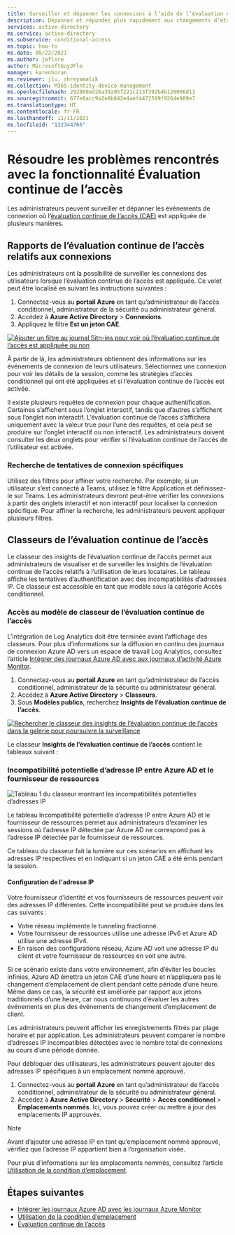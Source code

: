 ```yaml
---
title: Surveiller et dépanner les connexions à l’aide de l’évaluation continue de l’accès dans Azure AD
description: Dépannez et répondez plus rapidement aux changements d’état des utilisateurs grâce à l’évaluation continue de l’accès dans Azure AD.
services: active-directory
ms.service: active-directory
ms.subservice: conditional-access
ms.topic: how-to
ms.date: 09/22/2021
ms.author: joflore
author: MicrosoftGuyJFlo
manager: karenhoran
ms.reviewer: jlu, shreyamalik
ms.collection: M365-identity-device-management
ms.openlocfilehash: 292860ed26a39205f221c213f392b4b120006d13
ms.sourcegitcommit: 677e8acc9a2e8b842e4aef4472599f9264e989e7
ms.translationtype: HT
ms.contentlocale: fr-FR
ms.lasthandoff: 11/11/2021
ms.locfileid: "132344766"
---
```

# <a name="monitor-and-troubleshoot-continuous-access-evaluation"></a>Résoudre les problèmes rencontrés avec la fonctionnalité Évaluation continue de l’accès

Les administrateurs peuvent surveiller et dépanner les événements de connexion où l’[évaluation continue de l’accès (CAE)](concept-continuous-access-evaluation.md) est appliquée de plusieurs manières.

## <a name="continuous-access-evaluation-sign-in-reporting"></a>Rapports de l’évaluation continue de l’accès relatifs aux connexions

Les administrateurs ont la possibilité de surveiller les connexions des utilisateurs lorsque l’évaluation continue de l’accès est appliquée. Ce volet peut être localisé en suivant les instructions suivantes :

1.  Connectez-vous au **portail Azure** en tant qu’administrateur de l’accès conditionnel, administrateur de la sécurité ou administrateur général.
1.  Accédez à **Azure Active Directory** > **Connexions**. 
1.  Appliquez le filtre **Est un jeton CAE**. 

[![Ajouter un filtre au journal Sitn-ins pour voir où l’évaluation continue de l’accès est appliquée ou non](./media/howto-continuous-access-evaluation-troubleshoot/azure-ad-sign-ins-log-apply-filter.png)](./media/howto-continuous-access-evaluation-troubleshoot/azure-ad-sign-ins-log-apply-filter.png#lightbox)

À partir de là, les administrateurs obtiennent des informations sur les événements de connexion de leurs utilisateurs. Sélectionnez une connexion pour voir les détails de la session, comme les stratégies d’accès conditionnel qui ont été appliquées et si l’évaluation continue de l’accès est activée. 

Il existe plusieurs requêtes de connexion pour chaque authentification. Certaines s’affichent sous l’onglet interactif, tandis que d’autres s’affichent sous l’onglet non interactif. L’évaluation continue de l’accès s’affichera uniquement avec la valeur true pour l’une des requêtes, et cela peut se produire sur l’onglet interactif ou non interactif. Les administrateurs doivent consulter les deux onglets pour vérifier si l’évaluation continue de l’accès de l’utilisateur est activée. 

### <a name="searching-for-specific-sign-in-attempts"></a>Recherche de tentatives de connexion spécifiques

Utilisez des filtres pour affiner votre recherche. Par exemple, si un utilisateur s’est connecté à Teams, utilisez le filtre Application et définissez-le sur Teams. Les administrateurs devront peut-être vérifier les connexions à partir des onglets interactif et non interactif pour localiser la connexion spécifique. Pour affiner la recherche, les administrateurs peuvent appliquer plusieurs filtres.

## <a name="continuous-access-evaluation-workbooks"></a>Classeurs de l’évaluation continue de l’accès

Le classeur des insights de l’évaluation continue de l’accès permet aux administrateurs de visualiser et de surveiller les insights de l’évaluation continue de l’accès relatifs à l’utilisation de leurs locataires. Le tableau affiche les tentatives d’authentification avec des incompatibilités d’adresses IP. Ce classeur est accessible en tant que modèle sous la catégorie Accès conditionnel. 

### <a name="accessing-the-cae-workbook-template"></a>Accès au modèle de classeur de l’évaluation continue de l’accès

L’intégration de Log Analytics doit être terminée avant l’affichage des classeurs. Pour plus d’informations sur la diffusion en continu des journaux de connexion Azure AD vers un espace de travail Log Analytics, consultez l’article [Intégrer des journaux Azure AD avec aux journaux d’activité Azure Monitor](../reports-monitoring/howto-integrate-activity-logs-with-log-analytics.md).
 
1.  Connectez-vous au **portail Azure** en tant qu’administrateur de l’accès conditionnel, administrateur de la sécurité ou administrateur général. 
1.  Accédez à **Azure Active Directory** > **Classeurs**.
1.  Sous **Modèles publics**, recherchez **Insights de l’évaluation continue de l’accès**.

[![Rechercher le classeur des insights de l’évaluation continue de l’accès dans la galerie pour poursuivre la surveillance](./media/howto-continuous-access-evaluation-troubleshoot/azure-ad-workbooks-continuous-access-evaluation.png)](./media/howto-continuous-access-evaluation-troubleshoot/azure-ad-workbooks-continuous-access-evaluation.png#lightbox)

Le classeur **Insights de l’évaluation continue de l’accès** contient le tableaux suivant :

### <a name="potential-ip-address-mismatch-between-azure-ad-and-resource-provider"></a>Incompatibilité potentielle d’adresse IP entre Azure AD et le fournisseur de ressources  

![Tableau 1 du classeur montrant les incompatibilités potentielles d’adresses IP](./media/howto-continuous-access-evaluation-troubleshoot/continuous-access-evaluation-insights-workbook-table-1.png)

Le tableau Incompatibilité potentielle d’adresse IP entre Azure AD et le fournisseur de ressources permet aux administrateurs d’examiner les sessions où l’adresse IP détectée par Azure AD ne correspond pas à l’adresse IP détectée par le fournisseur de ressources. 

Ce tableau du classeur fait la lumière sur ces scénarios en affichant les adresses IP respectives et en indiquant si un jeton CAE a été émis pendant la session. 

#### <a name="ip-address-configuration"></a>Configuration de l'adresse IP

Votre fournisseur d’identité et vos fournisseurs de ressources peuvent voir des adresses IP différentes. Cette incompatibilité peut se produire dans les cas suivants :

- Votre réseau implémente le tunneling fractionné.
- Votre fournisseur de ressources utilise une adresse IPv6 et Azure AD utilise une adresse IPv4.
- En raison des configurations réseau, Azure AD voit une adresse IP du client et votre fournisseur de ressources en voit une autre.

Si ce scénario existe dans votre environnement, afin d’éviter les boucles infinies, Azure AD émettra un jeton CAE d’une heure et n’appliquera pas le changement d’emplacement de client pendant cette période d’une heure. Même dans ce cas, la sécurité est améliorée par rapport aux jetons traditionnels d’une heure, car nous continuons d’évaluer les autres événements en plus des événements de changement d’emplacement de client.

Les administrateurs peuvent afficher les enregistrements filtrés par plage horaire et par application. Les administrateurs peuvent comparer le nombre d’adresses IP incompatibles détectées avec le nombre total de connexions au cours d’une période donnée. 

Pour débloquer des utilisateurs, les administrateurs peuvent ajouter des adresses IP spécifiques à un emplacement nommé approuvé.

1.  Connectez-vous au **portail Azure** en tant qu’administrateur de l’accès conditionnel, administrateur de la sécurité ou administrateur général. 
1.  Accédez à **Azure Active Directory** > **Sécurité** > **Accès conditionnel** > **Emplacements nommés**. Ici, vous pouvez créer ou mettre à jour des emplacements IP approuvés.

> [!NOTE]
> Avant d’ajouter une adresse IP en tant qu’emplacement nommé approuvé, vérifiez que l’adresse IP appartient bien à l’organisation visée.

Pour plus d’informations sur les emplacements nommés, consultez l’article [Utilisation de la condition d’emplacement](location-condition.md#named-locations).
 
## <a name="next-steps"></a>Étapes suivantes

- [Intégrer les journaux Azure AD avec les journaux Azure Monitor](../reports-monitoring/howto-integrate-activity-logs-with-log-analytics.md)
- [Utilisation de la condition d’emplacement](location-condition.md#named-locations)
- [Évaluation continue de l’accès](concept-continuous-access-evaluation.md)
